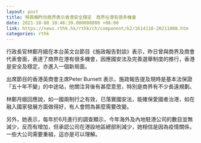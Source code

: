 ```yaml
---
layout: post
title: 特首稱昨向商界表示香港安全穩定　商界在港有很多機會
date: 2021-10-08 10:46:39.000000000 +08:00
link: https://news.rthk.hk/rthk/ch/component/k2/1614118-20211008.htm
categories: rthk
---
```


行政長官林鄭月娥在本台英文台節目《施政報告對談》表示，昨日曾與商界及商會代表會面，表達了商界在港有很多機會，因應國安法及完善選舉制度的推行，香港是安全及穩定，亦進入一個新局面。

出席節目的香港英商會主席Peter Burnett 表示，施政報告提及現時是基本法保證「五十年不變」的中途站，他關注背後有甚麼意思，特別是商界有不少長遠規劃。

林鄭月娥回應說，如一國兩制行之有效，已落實國安法，能確保愛國者治港，如在融入國家發展方面做得好，有人會問為甚麼需要改變。

另外，她表示，每年於6月進行的調查顯示，今年海外及內地駐港公司的數目並無減少，反而有增加，但承認公司在港設地區總部則減少，她相信是因為疫情關係，一些大公司需要重組，這亦是可以理解。
